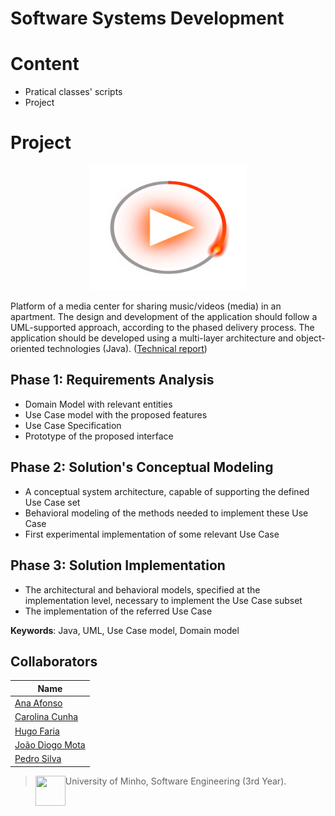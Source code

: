 # Software Systems Development

# Content
- Pratical classes' scripts
- Project

# Project

<p align="center">
  <img src="
https://github.com/13caroline/DSS/blob/master/MediaCenterFacade/src/presentation/animatedLogo128.png" height="200" width="250" >
</p>

Platform of a media center for sharing music/videos (media) in an apartment.
The design and development of the application should follow a UML-supported approach, according to the phased delivery process. The application should be developed using a multi-layer architecture and object-oriented technologies (Java). ([Technical report](https://github.com/13caroline/DSS/blob/master/relatorioDSS.pdf))

## Phase 1: Requirements Analysis
* Domain Model with relevant entities
* Use Case model with the proposed features
* Use Case Specification
* Prototype of the proposed interface 

## Phase 2: Solution's Conceptual Modeling
* A conceptual system architecture, capable of supporting the defined Use Case set
* Behavioral modeling of the methods needed to implement these Use Case
* First experimental implementation of some relevant Use Case 

## Phase 3: Solution Implementation

* The architectural and behavioral models, specified at the implementation level, necessary to implement the Use Case subset
* The implementation of the referred Use Case 

__Keywords__: Java, UML, Use Case model, Domain model


## Collaborators

| Name            	|
|-----------------	|
| [Ana Afonso](https://github.com/AnaBeatriz2)                 |
| [Carolina Cunha](https://github.com/13caroline)  	|
| [Hugo Faria](https://github.com/KHiro13)      	|
| [João Diogo Mota](https://github.com/JoaoDiogoMota) 	|
| [Pedro Silva](https://github.com/PSilva3)   	|

> <img src="https://seeklogo.com/images/U/Universidade_do_Minho-logo-CB2F98451C-seeklogo.com.png" align="left" height="48" width="48" > University of Minho, Software Engineering (3rd Year).
